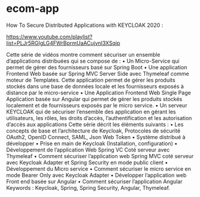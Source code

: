 # ecom-app
How To Secure Distributed Applications with KEYCLOAK 2020 : 

https://www.youtube.com/playlist?list=PLJr5RGIgLG4FWrBprmUaACujvnl3XSqip

Cette série de vidéos montre comment sécuriser un ensemble d’applications distribuées qui se compose de :
• Un Micro-Service qui permet de gérer des fournisseurs basé sur Spring Boot
• Une application Frontend Web basée sur Spring MVC Server Side avec Thymeleaf comme moteur de Templates. Cette application permet de gérer les produits stockés dans une base de données locale et les fournisseurs exposés à distance par le micro-service
• Une Application Frontend Web Single Page Application basée sur Angular qui permet de gérer les produits stockés localement et de fournisseurs exposés par le micro service.
• Un serveur KEYCLOAK qui de sécuriser l’ensemble des application en gérant les utilisateurs, les rôles, les droits d’accès, l’authentification et les autorisation d’accès aux applications
Cette série décrit les éléments suivants :
• Les concepts de base et l’architecture de Keycloak, Protocoles de sécurité OAuth2, OpenID Connect, SAML, Json Web Token
• Système distribué à développer
• Prise en main de Keycloak (Installation, configuration)
• Développement de l’application Web Spring VC Coté serveur avec Thymeleaf
• Comment sécuriser l’application web Spring MVC coté serveur avec Keycloak Adapter et Spring Security en mode public client
• Développement du Micro service
• Comment sécuriser le micro service en mode Bearer Only avec Keycloak Adapter
• Développer l’application web Front end  basée sur Angular
• Comment sécuriser l’application Angular
Keywords : Keycloak, Spring, Spring Security, Angular, Thymeleaf.
